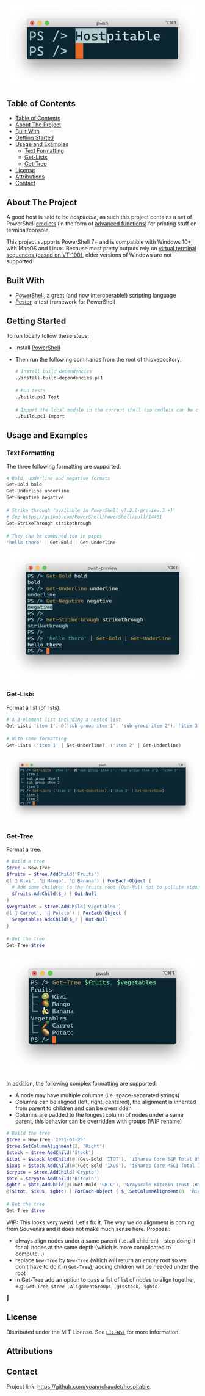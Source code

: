 <!-- PROJECT LOGO -->
<p align="center">
  <a href="https://github.com/yoannchaudet/hospitable">
    <img src="images/hospitable.png" alt="Hospitable logo" width="640" />
  </a>
</p>

## Table of Contents

- [Table of Contents](#table-of-contents)
- [About The Project](#about-the-project)
- [Built With](#built-with)
- [Getting Started](#getting-started)
- [Usage and Examples](#usage-and-examples)
  - [Text Formatting](#text-formatting)
  - [Get-Lists](#get-lists)
  - [Get-Tree](#get-tree)
- [License](#license)
- [Attributions](#attributions)
- [Contact](#contact)

## About The Project

A good host is said to be *hospitable*, as such this project contains a set of PowerShell [cmdlets][cmdlets] (in the form of [advanced functions][advanced-functions]) for printing stuff on terminal/console.

This project supports PowerShell 7+ and is compatible with Windows 10+, with MacOS and Linux. Because most pretty outputs rely on [virtual terminal sequences (based on VT-100)][vt-100], older versions of Windows are not supported.

## Built With

- [PowerShell][powershell], a great (and now interoperable!) scripting language
- [Pester][pester], a test framework for PowerShell

## Getting Started

To run locally follow these steps:

- Install [PowerShell][powershell]

- Then run the following commands from the root of this repository:

   ```sh
   # Install build dependencies
   ./install-build-dependencies.ps1

   # Run tests
   ./build.ps1 Test

   # Import the local module in the current shell (so cmdlets can be called)
   ./build.ps1 Import
   ```

## Usage and Examples

### Text Formatting

The three following formatting are supported:

```powershell
# Bold, underline and negative formats
Get-Bold bold
Get-Underline underline
Get-Negative negative

# Strike through (available in PowerShell v7.2.0-preview.3 +)
# See https://github.com/PowerShell/PowerShell/pull/14461
Get-StrikeThrough strikethrough

# They can be combined too in pipes
'hello there' | Get-Bold | Get-Underline
```

![text formatting example](./images/text-formatting.png)

### Get-Lists

Format a list (of lists).

```powershell
# A 3-element list including a nested list
Get-Lists 'item 1', @('sub group item 1', 'sub group item 2'), 'item 3'

# With some formatting
Get-Lists ('item 1' | Get-Underline), ('item 2' | Get-Underline)
```

![Get-Lists example](./images/get-lists.png)

### Get-Tree

Format a tree.

```powershell
# Build a tree
$tree = New-Tree
$fruits = $tree.AddChild('Fruits')
@('🥝 Kiwi', '🥭 Mango', '🍌 Banana') | ForEach-Object {
  # Add some children to the fruits root (Out-Null not to pollute stdout where each node would be printed when returned)
  $fruits.AddChild($_) | Out-Null
}
$vegetables = $tree.AddChild('Vegetables')
@('🥕 Carrot', '🥔 Potato') | ForEach-Object {
  $vegetables.AddChild($_) | Out-Null
}

# Get the tree
Get-Tree $tree
```

![Get-Tree multi-root with one-column nodes](./images/get-tree1.png)

In addition, the following complex formatting are supported:

- A node may have multiple columns (i.e. space-separated strings)
- Columns can be aligned (left, right, centered), the alignment is inherited from parent to children and can be overridden
- Columns are padded to the longest column of nodes under a same parent, this behavior can be overridden with groups (WIP rename)

```powershell
# Build the tree
$tree = New-Tree '2021-03-25'
$tree.SetColumnAlignment(2, 'Right')
$stock = $tree.AddChild('Stock')
$itot = $stock.AddChild(@((Get-Bold 'ITOT'), 'iShares Core S&P Total US Stock Market ETF', (Get-Negative '$89.93')))
$ixus = $stock.AddChild(@((Get-Bold 'IXUS'), 'iShares Core MSCI Total International Stock ETF', (Get-Negative '$69.50')))
$crypto = $tree.AddChild('Crypto')
$btc = $crypto.AddChild('Bitcoin')
$gbtc = $btc.AddChild(@((Get-Bold 'GBTC'), 'Grayscale Bitcoin Trust (Btc)', (Get-Negative '$44.54')))
@($itot, $ixus, $gbtc) | ForEach-Object { $_.SetColumnAlignment(0, 'Right') }

# Get the tree
Get-Tree $tree
```

WIP: This looks very weird. Let's fix it. The way we do alignment is coming from Souvenirs and it does not make much sense here. Proposal:

- always align nodes under a same parent (i.e. all children) - stop doing it for all nodes at the same depth (which is more complicated to compute...)
- replace `New-Tree` by `New-Tree` (which will return an empty root so we don't have to do it in `Get-Tree`), adding children will be needed under the root
- in Get-Tree add an option to pass a list of list of nodes to align together, e.g. `Get-Tree $tree -AlignmentGroups ,@($stock, $gbtc)`

🎉

## License

Distributed under the MIT License. See [`LICENSE`](./LICENSE) for more information.

## Attributions

<!-- CONTACT -->
## Contact

Project link: https://github.com/yoannchaudet/hospitable.

<!-- ACKNOWLEDGEMENTS
## Acknowledgements

* []()
* []()
* []()
-->

<!-- MARKDOWN LINKS & IMAGES -->
<!-- https://www.markdownguide.org/basic-syntax/#reference-style-links -->
[advanced-functions]:https://docs.microsoft.com/en-us/powershell/module/microsoft.powershell.core/about/about_functions_advanced?view=powershell-7.1
[cmdlets]:https://docs.microsoft.com/en-us/powershell/scripting/developer/cmdlet/cmdlet-overview?view=powershell-7.1
[pester]: https://pester.dev/
[powershell]: https://github.com/PowerShell/PowerShell
[vt-100]: https://docs.microsoft.com/en-us/windows/console/console-virtual-terminal-sequences
